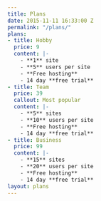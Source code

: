 ```yaml
---
title: Plans
date: 2015-11-11 16:33:00 Z
permalink: "/plans/"
plans:
- title: Hobby
  price: 9
  content: |-
    - **1** site
    - **5** users per site
    - **Free hosting**
    - 14 day **free trial**
- title: Team
  price: 39
  callout: Most popular
  content: |-
    - **5** sites
    - **10** users per site
    - **Free hosting**
    - 14 day **free trial**
- title: Business
  price: 99
  content: |-
    - **15** sites
    - **20** users per site
    - **Free hosting**
    - 14 day **free trial**
layout: plans
---
```


